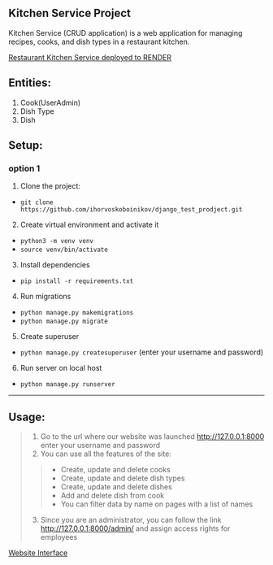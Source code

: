 ## Kitchen Service Project

Kitchen Service (CRUD application) is a web application for managing recipes, 
cooks, and dish types in a restaurant kitchen.

[Restaurant Kitchen Service deployed to RENDER]()

## Entities:

1. Cook(UserAdmin)
2. Dish Type
3. Dish

## Setup:

### option 1
1. Clone the project:
+ ```git clone https://github.com/ihorvoskoboinikov/django_test_prodject.git```
2. Create virtual environment and activate it
+ ```python3 -m venv venv```
+ ```source venv/bin/activate```
3. Install dependencies
+ ```pip install -r requirements.txt```
4. Run migrations
+ ```python manage.py makemigrations```
+ ```python manage.py migrate```
5. Create superuser 
+ ```python manage.py createsuperuser```  (enter your username and password)
6. Run server on local host
+ ```python manage.py runserver```
___

## Usage:

> 1. Go to the url where our website was launched http://127.0.0.1:8000 enter your username and password
> 2. You can use all the features of the site:
>> + Create, update and delete cooks
>> + Create, update and delete dish types
>> + Create, update and delete dishes
>> + Add and delete dish from cook
>> + You can filter data by name on pages with a list of names
> 3. Since you are an administrator, you can follow the link http://127.0.0.1:8000/admin/ and assign access rights for
     employees

[Website Interface](demo.PNG)